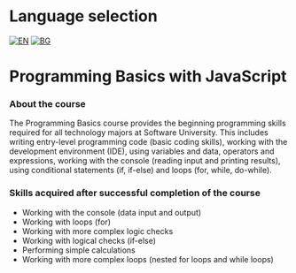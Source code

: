 # Language selection

[![EN](https://img.shields.io/badge/LANG-EN-blue.svg)](https://github.com/Ivan-Plamenov/MyCourses/blob/main/JS_Web_Developer/01_Programming_Basics/README.md)
[![BG](https://img.shields.io/badge/LANG-BG-red.svg)](https://github.com/Ivan-Plamenov/MyCourses/blob/main/JS_Web_Developer/01_Programming_Basics/README.bg.md)

# Programming Basics with JavaScript

### About the course

The Programming Basics course provides the beginning programming skills required for all technology majors at Software University. This includes writing entry-level programming code (basic coding 
skills), working with the development environment (IDE), using variables and data, operators and expressions, working with the console (reading input and printing results), using conditional statements 
(if, if-else) and loops (for, while, do-while).

### Skills acquired after successful completion of the course

- Working with the console (data input and output)
- Working with loops (for)
- Working with more complex logic checks
- Working with logical checks (if-else)
- Performing simple calculations
- Working with more complex loops (nested for loops and while loops)
